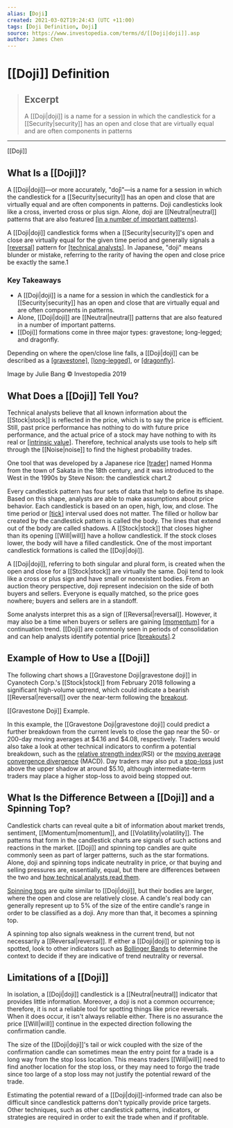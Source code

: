 ```yaml
---
alias: [Doji]
created: 2021-03-02T19:24:43 (UTC +11:00)
tags: [Doji Definition, Doji]
source: https://www.investopedia.com/terms/d/[[Doji|doji]].asp
author: James Chen
---
```


# [[Doji]] Definition

> ## Excerpt
> A [[Doji|doji]] is a name for a session in which the candlestick for a [[Security|security]] has an open and close that are virtually equal and are often components in patterns

---

[[Doji]]
## What Is a [[Doji]]?

A [[Doji|doji]]—or more accurately, "dо̄ji"—is a name for a session in which the candlestick for a [[Security|security]] has an open and close that are virtually equal and are often components in patterns. Doji candlesticks look like a cross, inverted cross or plus sign. Alone, doji are [[Neutral|neutral]] patterns that are also featured [[in a number of important patterns]](https://www.investopedia.com/articles/trading/05/playinggaps.asp).

A [[Doji|doji]] candlestick forms when a [[Security|security]]'s open and close are virtually equal for the given time period and generally signals a [[reversal]](https://www.investopedia.com/terms/r/[[Reversal|reversal]].asp) pattern for [[technical analysts]](https://www.investopedia.com/terms/t/technical-analyst.asp). In Japanese, "doji" means blunder or mistake, referring to the rarity of having the open and close price be exactly the same.1

### Key Takeaways

-   A [[Doji|doji]] is a name for a session in which the candlestick for a [[Security|security]] has an open and close that are virtually equal and are often components in patterns.
-   Alone, [[Doji|doji]] are [[Neutral|neutral]] patterns that are also featured in a number of important patterns.
-   [[Doji]] formations come in three major types: gravestone; long-legged; and dragonfly.

Depending on where the open/close line falls, a [[Doji|doji]] can be described as a [[gravestone]](https://www.investopedia.com/terms/g/gravestone-doji.asp), [[long-legged]](https://www.investopedia.com/terms/l/long-legged-doji.asp), or [[dragonfly]](https://www.investopedia.com/terms/d/dragonfly-doji.asp).

Image by Julie Bang © Investopedia 2019

## What Does a [[Doji]] Tell You?

Technical analysts believe that all known information about the [[Stock|stock]] is reflected in the price, which is to say the price is efficient. Still, past price performance has nothing to do with future price performance, and the actual price of a stock may have nothing to with its real or [[intrinsic value]](https://www.investopedia.com/terms/i/intrinsicvalue.asp). Therefore, technical analysts use tools to help sift through the [[Noise|noise]] to find the highest probability trades.

One tool that was developed by a Japanese rice [[trader]](https://www.investopedia.com/terms/t/trader.asp) named Honma from the town of Sakata in the 18th century, and it was introduced to the West in the 1990s by Steve Nison: the candlestick chart.2

Every candlestick pattern has four sets of data that help to define its shape. Based on this shape, analysts are able to make assumptions about price behavior. Each candlestick is based on an open, high, low, and close. The time period or [[tick]](https://www.investopedia.com/terms/t/tick.asp) interval used does not matter. The filled or hollow bar created by the candlestick pattern is called the body. The lines that extend out of the body are called shadows. A [[Stock|stock]] that closes higher than its opening [[Will|will]] have a hollow candlestick. If the stock closes lower, the body will have a filled candlestick. One of the most important candlestick formations is called the [[Doji|doji]].

A [[Doji|doji]], referring to both singular and plural form, is created when the open and close for a [[Stock|stock]] are virtually the same. Doji tend to look like a cross or plus sign and have small or nonexistent bodies. From an auction theory perspective, doji represent indecision on the side of both buyers and sellers. Everyone is equally matched, so the price goes nowhere; buyers and sellers are in a standoff.

Some analysts interpret this as a sign of [[Reversal|reversal]]. However, it may also be a time when buyers or sellers are gaining [[momentum]](https://www.investopedia.com/terms/m/[[Momentum|momentum]].asp) for a continuation trend. [[Doji]] are commonly seen in periods of consolidation and can help analysts identify potential price [[breakouts]](https://www.investopedia.com/terms/b/breakout.asp).2

## Example of How to Use a [[Doji]]

The following chart shows a [[Gravestone Doji|gravestone doji]] in Cyanotech Corp.'s [[Stock|stock]] from February 2018 following a significant high-volume uptrend, which could indicate a bearish [[Reversal|reversal]] over the near-term following the [breakout](https://www.investopedia.com/terms/b/breakout.asp).

[[Gravestone Doji]] Example.

In this example, the [[Gravestone Doji|gravestone doji]] could predict a further breakdown from the current levels to close the gap near the 50- or 200-day moving averages at $4.16 and $4.08, respectively. Traders would also take a look at other technical indicators to confirm a potential breakdown, such as the [relative strength index](https://www.investopedia.com/terms/r/rsi.asp)(RSI) or the [moving average convergence divergence](https://www.investopedia.com/terms/m/macd.asp) (MACD). Day traders may also put a [stop-loss](https://www.investopedia.com/terms/s/stop-lossorder.asp) just above the upper shadow at around $5.10, although intermediate-term traders may place a higher stop-loss to avoid being stopped out.

## What Is the Difference Between a [[Doji]] and a Spinning Top?

Candlestick charts can reveal quite a bit of information about market trends, sentiment, [[Momentum|momentum]], and [[Volatility|volatility]]. The patterns that form in the candlestick charts are signals of such actions and reactions in the market. [[Doji]] and spinning top candles are quite commonly seen as part of larger patterns, such as the star formations. Alone, doji and spinning tops indicate neutrality in price, or that buying and selling pressures are, essentially, equal, but there are differences between the two and [how technical analysts read them](https://www.investopedia.com/trading/candlestick-charting-what-is-it/).

[Spinning tops](https://www.investopedia.com/terms/s/spinning-top.asp) are quite similar to [[Doji|doji]], but their bodies are larger, where the open and close are relatively close. A candle's real body can generally represent up to 5% of the size of the entire candle's range in order to be classified as a doji. Any more than that, it becomes a spinning top.

A spinning top also signals weakness in the current trend, but not necessarily a [[Reversal|reversal]]. If either a [[Doji|doji]] or spinning top is spotted, look to other indicators such as [Bollinger Bands](https://www.investopedia.com/terms/b/bollingerbands.asp) to determine the context to decide if they are indicative of trend neutrality or reversal.

## Limitations of a [[Doji]]

In isolation, a [[Doji|doji]] candlestick is a [[Neutral|neutral]] indicator that provides little information. Moreover, a doji is not a common occurrence; therefore, it is not a reliable tool for spotting things like price reversals. When it does occur, it isn't always reliable either. There is no assurance the price [[Will|will]] continue in the expected direction following the confirmation candle.

The size of the [[Doji|doji]]'s tail or wick coupled with the size of the confirmation candle can sometimes mean the entry point for a trade is a long way from the stop loss location. This means traders [[Will|will]] need to find another location for the stop loss, or they may need to forgo the trade since too large of a stop loss may not justify the potential reward of the trade.

Estimating the potential reward of a [[Doji|doji]]-informed trade can also be difficult since candlestick patterns don't typically provide price targets. Other techniques, such as other candlestick patterns, indicators, or strategies are required in order to exit the trade when and if profitable.
